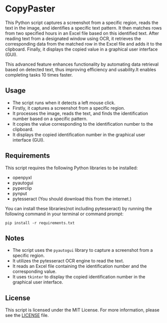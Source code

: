 # CopyPaster

This Python script captures a screenshot from a specific region, reads the text in the image, and identifies a specific text pattern. It then matches rows from two specified hours in an Excel file based on this identified text. After reading text from a designated window using OCR, it retrieves the corresponding data from the matched row in the Excel file and adds it to the clipboard. Finally, it displays the copied value in a graphical user interface (GUI).

This advanced feature enhances functionality by automating data retrieval based on detected text, thus improving efficiency and usability.It enables completing tasks 10 times faster.

## Usage

- The script runs when it detects a left mouse click.
- Firstly, it captures a screenshot from a specific region.
- It processes the image, reads the text, and finds the identification number based on a specific pattern.
- It copies the value corresponding to the identification number to the clipboard.
- It displays the copied identification number in the graphical user interface (GUI).

## Requirements

This script requires the following Python libraries to be installed:
- openpyxl
- pyautogui
- pyperclip
- pynput
- pytesseract (You should download this from the internet.)

You can install these libraries(not including pytesseract) by running the following command in your terminal or command prompt:

```
pip install -r requirements.txt
```

## Notes

- The script uses the `pyautogui` library to capture a screenshot from a specific region.
- It utilizes the pytesseract OCR engine to read the text. 
- It reads an Excel file containing the identification number and the corresponding value.
- It uses `tkinter` to display the copied identification number in the graphical user interface.

## License

This script is licensed under the MIT License. For more information, please see the [LICENSE](LICENSE) file.

